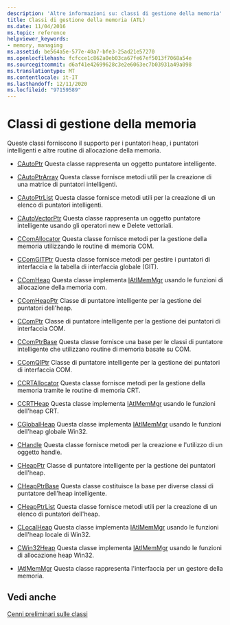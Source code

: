 ```yaml
---
description: 'Altre informazioni su: classi di gestione della memoria'
title: Classi di gestione della memoria (ATL)
ms.date: 11/04/2016
ms.topic: reference
helpviewer_keywords:
- memory, managing
ms.assetid: be564a5e-577e-40a7-bfe3-25ad21e57270
ms.openlocfilehash: fcfcce1c862a0eb03ca67fe67ef5013f7068a54e
ms.sourcegitcommit: d6af41e42699628c3e2e6063ec7b03931a49a098
ms.translationtype: MT
ms.contentlocale: it-IT
ms.lasthandoff: 12/11/2020
ms.locfileid: "97159589"
---
```

# <a name="memory-management-classes"></a>Classi di gestione della memoria

Queste classi forniscono il supporto per i puntatori heap, i puntatori intelligenti e altre routine di allocazione della memoria.

- [CAutoPtr](../atl/reference/cautoptr-class.md) Questa classe rappresenta un oggetto puntatore intelligente.

- [CAutoPtrArray](../atl/reference/cautoptrarray-class.md) Questa classe fornisce metodi utili per la creazione di una matrice di puntatori intelligenti.

- [CAutoPtrList](../atl/reference/cautoptrlist-class.md) Questa classe fornisce metodi utili per la creazione di un elenco di puntatori intelligenti.

- [CAutoVectorPtr](../atl/reference/cautovectorptr-class.md) Questa classe rappresenta un oggetto puntatore intelligente usando gli operatori new e Delete vettoriali.

- [CComAllocator](../atl/reference/ccomallocator-class.md) Questa classe fornisce metodi per la gestione della memoria utilizzando le routine di memoria COM.

- [CComGITPtr](../atl/reference/ccomgitptr-class.md) Questa classe fornisce metodi per gestire i puntatori di interfaccia e la tabella di interfaccia globale (GIT).

- [CComHeap](../atl/reference/ccomheap-class.md) Questa classe implementa [IAtlMemMgr](../atl/reference/iatlmemmgr-class.md) usando le funzioni di allocazione della memoria com.

- [CComHeapPtr](../atl/reference/ccomheapptr-class.md) Classe di puntatore intelligente per la gestione dei puntatori dell'heap.

- [CComPtr](../atl/reference/ccomptr-class.md) Classe di puntatore intelligente per la gestione dei puntatori di interfaccia COM.

- [CComPtrBase](../atl/reference/ccomptrbase-class.md) Questa classe fornisce una base per le classi di puntatore intelligente che utilizzano routine di memoria basate su COM.

- [CComQIPtr](../atl/reference/ccomqiptr-class.md) Classe di puntatore intelligente per la gestione dei puntatori di interfaccia COM.

- [CCRTAllocator](../atl/reference/ccrtallocator-class.md) Questa classe fornisce metodi per la gestione della memoria tramite le routine di memoria CRT.

- [CCRTHeap](../atl/reference/ccrtheap-class.md) Questa classe implementa [IAtlMemMgr](../atl/reference/iatlmemmgr-class.md) usando le funzioni dell'heap CRT.

- [CGlobalHeap](../atl/reference/cglobalheap-class.md) Questa classe implementa [IAtlMemMgr](../atl/reference/iatlmemmgr-class.md) usando le funzioni dell'heap globale Win32.

- [CHandle](../atl/reference/chandle-class.md) Questa classe fornisce metodi per la creazione e l'utilizzo di un oggetto handle.

- [CHeapPtr](../atl/reference/cheapptr-class.md) Classe di puntatore intelligente per la gestione dei puntatori dell'heap.

- [CHeapPtrBase](../atl/reference/cheapptrbase-class.md) Questa classe costituisce la base per diverse classi di puntatore dell'heap intelligente.

- [CHeapPtrList](../atl/reference/cheapptrlist-class.md) Questa classe fornisce metodi utili per la creazione di un elenco di puntatori dell'heap.

- [CLocalHeap](../atl/reference/clocalheap-class.md) Questa classe implementa [IAtlMemMgr](../atl/reference/iatlmemmgr-class.md) usando le funzioni dell'heap locale di Win32.

- [CWin32Heap](../atl/reference/cwin32heap-class.md) Questa classe implementa [IAtlMemMgr](../atl/reference/iatlmemmgr-class.md) usando le funzioni di allocazione heap Win32.

- [IAtlMemMgr](../atl/reference/iatlmemmgr-class.md) Questa classe rappresenta l'interfaccia per un gestore della memoria.

## <a name="see-also"></a>Vedi anche

[Cenni preliminari sulle classi](../atl/atl-class-overview.md)
